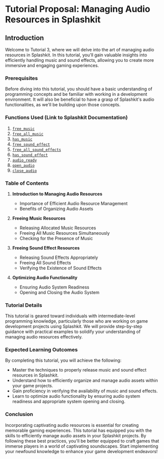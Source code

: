 # Tutorial Proposal: Managing Audio Resources in Splashkit

## Introduction

Welcome to Tutorial 3, where we will delve into the art of managing audio resources in Splashkit. In
this tutorial, you'll gain valuable insights into efficiently handling music and sound effects,
allowing you to create more immersive and engaging gaming experiences.

### Prerequisites

Before diving into this tutorial, you should have a basic understanding of programming concepts and
be familiar with working in a development environment. It will also be beneficial to have a grasp of
Splashkit's audio functionalities, as we'll be building upon those concepts.

### Functions Used (Link to Splashkit Documentation)

1. [`free_music`](https://splashkit.io/api/audio/#free-music)
2. [`free_all_music`](https://splashkit.io/api/audio/#free-all-music)
3. [`has_music`](https://splashkit.io/api/audio/#has-music)
4. [`free_sound_effect`](https://splashkit.io/api/audio/#free-sound-effect)
5. [`free_all_sound_effects`](https://splashkit.io/api/audio/#free-all-sound-effects)
6. [`has_sound_effect`](https://splashkit.io/api/audio/#has-sound-effect)
7. [`audio_ready`](https://splashkit.io/api/audio/#audio-ready)
8. [`open_audio`](https://splashkit.io/api/audio/#open-audio)
9. [`close_audio`](https://splashkit.io/api/audio/#close-audio)

### Table of Contents

1. **Introduction to Managing Audio Resources**

   - Importance of Efficient Audio Resource Management
   - Benefits of Organizing Audio Assets

2. **Freeing Music Resources**

   - Releasing Allocated Music Resources
   - Freeing All Music Resources Simultaneously
   - Checking for the Presence of Music

3. **Freeing Sound Effect Resources**

   - Releasing Sound Effects Appropriately
   - Freeing All Sound Effects
   - Verifying the Existence of Sound Effects

4. **Optimizing Audio Functionality**
   - Ensuring Audio System Readiness
   - Opening and Closing the Audio System

### Tutorial Details

This tutorial is geared toward individuals with intermediate-level programming knowledge,
particularly those who are working on game development projects using Splashkit. We will provide
step-by-step guidance with practical examples to solidify your understanding of managing audio
resources effectively.

### Expected Learning Outcomes

By completing this tutorial, you will achieve the following:

- Master the techniques to properly release music and sound effect resources in Splashkit.
- Understand how to efficiently organize and manage audio assets within your game projects.
- Gain proficiency in verifying the availability of music and sound effects.
- Learn to optimize audio functionality by ensuring audio system readiness and appropriate system
  opening and closing.

### Conclusion

Incorporating captivating audio resources is essential for creating memorable gaming experiences.
This tutorial has equipped you with the skills to efficiently manage audio assets in your Splashkit
projects. By following these best practices, you'll be better equipped to craft games that immerse
players in a world of captivating soundscapes. Start implementing your newfound knowledge to enhance
your game development endeavors!
